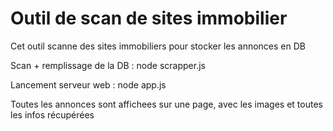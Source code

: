 Outil de scan de sites immobilier
==============

Cet outil scanne des sites immobiliers pour stocker les annonces en DB

Scan + remplissage de la DB : node scrapper.js

Lancement serveur web : node app.js

Toutes les annonces sont affichees sur une page, avec les images et toutes les infos récupérées
